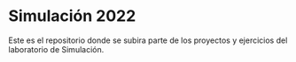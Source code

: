 # Simulación 2022
Este es el repositorio donde se subira parte de los proyectos y ejercicios del laboratorio de Simulación.